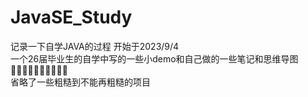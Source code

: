 # JavaSE_Study
记录一下自学JAVA的过程 开始于2023/9/4   
一个26届毕业生的自学中写的一些小demo和自己做的一些笔记和思维导图    
👻👻👻👻👻👻👻👻👻👻   
省略了一些粗糙到不能再粗糙的项目
